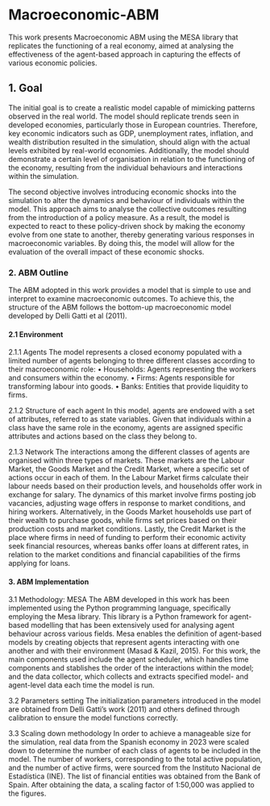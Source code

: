 # Macroeconomic-ABM
This work presents Macroeconomic ABM using the MESA library that replicates the functioning of a real economy, aimed at analysing the effectiveness of the agent-based approach in capturing the effects of various economic policies. 

## 1. Goal
The initial goal is to create a realistic model capable of mimicking patterns observed in the real world. The model should replicate trends seen in developed economies, particularly those in European countries. Therefore, key economic indicators such as GDP, unemployment rates, inflation, and wealth distribution resulted in the simulation, should align with the actual levels exhibited by real-world economies. Additionally, the model should demonstrate a certain level of organisation in relation to the functioning of the economy, resulting from the individual behaviours and interactions within the simulation.

The second objective involves introducing economic shocks into the simulation to alter the dynamics and behaviour of individuals within the model. This approach aims to analyse the collective outcomes resulting from the introduction of a policy measure. As a result, the model is expected to react to these policy-driven shock by making the economy evolve from one state to another, thereby generating various responses in macroeconomic variables.  By doing this, the model will allow for the evaluation of the overall impact of these economic shocks.


### 2. ABM Outline
The ABM adopted in this work provides a model that is simple to use and interpret to examine macroeconomic outcomes. To achieve this, the structure of the ABM follows the bottom-up macroeconomic model developed by Delli Gatti et al (2011).

#### 2.1	Environment

2.1.1 Agents
The model represents a closed economy populated with a limited number of agents belonging to three different classes according to their macroeconomic role: 
•	Households: Agents representing the workers and consumers within the economy.
•	Firms: Agents responsible for transforming labour into goods.
•	Banks: Entities that provide liquidity to firms.

2.1.2 Structure of each agent
In this model, agents are endowed with a set of attributes, referred to as state variables. Given that individuals within a class have the same role in the economy, agents are assigned specific attributes and actions based on the class they belong to.

2.1.3 Network
The interactions among the different classes of agents are organised within three types of markets. These markets are the Labour Market, the Goods Market and the Credit Market, where a specific set of actions occur in each of them.
In the Labour Market firms calculate their labour needs based on their production levels, and households offer work in exchange for salary. The dynamics of this market involve firms posting job vacancies, adjusting wage offers in response to market conditions, and hiring workers. Alternatively, in the Goods Market households use part of their wealth to purchase goods, while firms set prices based on their production costs and market conditions. Lastly, the Credit Market is the place where firms in need of funding to perform their economic activity seek financial resources, whereas banks offer loans at different rates, in relation to the market conditions and financial capabilities of the firms applying for loans.



#### 3. ABM Implementation 
3.1 Methodology: MESA
The ABM developed in this work has been implemented using the Python programming language, specifically employing the Mesa library. This library is a Python framework for agent-based modelling that has been extensively used for analysing agent behaviour across various fields. 
Mesa enables the definition of agent-based models by creating objects that represent agents interacting with one another and with their environment (Masad & Kazil, 2015). For this work, the main components used include the agent scheduler, which handles time components and stablishes the order of the interactions within the model; and the data collector, which collects and extracts specified model- and agent-level data each time the model is run.

3.2 Parameters setting
The  initialization parameters introduced in the model are obtained from Delli Gatti’s work (2011) and others defined through calibration to ensure the model functions correctly. 

3.3	Scaling down methodology
In order to achieve a manageable size for the simulation, real data from the Spanish economy in 2023 were scaled down to determine the number of each class of agents to be included in the model. The number of workers, corresponding to the total active population, and the number of active firms, were sourced from the Instituto Nacional de Estadística (INE). The list of financial entities was obtained from the Bank of Spain. After obtaining the data, a scaling factor of 1:50,000 was applied to the figures.
